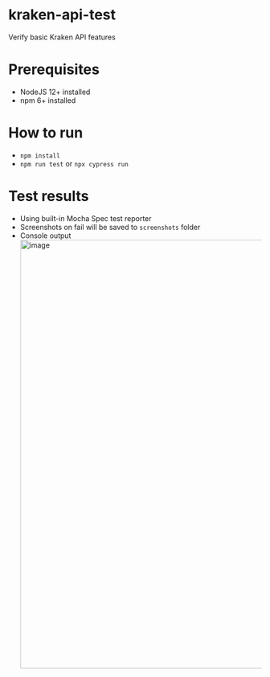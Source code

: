 # kraken-api-test
Verify basic Kraken API features

# Prerequisites

- NodeJS 12+ installed
- npm 6+ installed

# How to run

- `npm install`
- `npm run test` or `npx cypress run`

# Test results

- Using built-in Mocha Spec test reporter
- Screenshots on fail will be saved to `screenshots` folder
- Console output <img width="853" alt="image" src="https://user-images.githubusercontent.com/62520712/158650686-8941dbbd-7ddb-49e5-8c4b-980b27175e5a.png">
